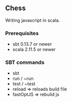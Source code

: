 ## Chess

Writing javascript in scala.

### Prerequisites
* sbt 0.13.7 or newer
* scala 2.11.5 or newer

### SBT commands
* sbt
* run / ~run
* test / ~test
* reload => reloads build file
* fastOptJS => rebuild js
